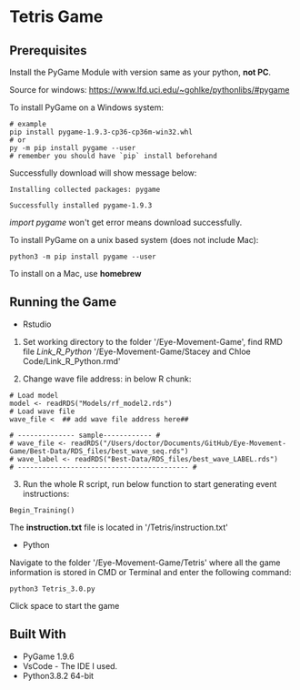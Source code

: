 <!--
 * @Author: Chloe Bi
 * @Date: 2020-05-13 14:12:13
 * @LastEditTime: 2020-05-13 15:06:41
 * @LastEditors: Please set LastEditors
 * @Description: In User Settings Edit
 * @FilePath: /Tetris_3.0.py/README.md
 -->

# Tetris Game

## Prerequisites

Install the PyGame Module with version same as your python, **not PC**. 

Source for windows:
https://www.lfd.uci.edu/~gohlke/pythonlibs/#pygame

To install PyGame on a Windows system: 

```
# example
pip install pygame-1.9.3-cp36-cp36m-win32.whl
# or 
py -m pip install pygame --user
# remember you should have `pip` install beforehand
```

Successfully download will show message below:

```
Installing collected packages: pygame

Successfully installed pygame-1.9.3
```

*import pygame* won't get error means download successfully. 

To install PyGame on a unix based system (does not include Mac):

```
python3 -m pip install pygame --user
```

To install on a Mac, use **homebrew**

## Running the Game

- Rstudio

1. Set working directory to the folder '/Eye-Movement-Game', find RMD file *Link_R_Python* '/Eye-Movement-Game/Stacey and Chloe Code/Link_R_Python.rmd'

2. Change wave file address:
in below R chunk:
```{r}
# Load model
model <- readRDS("Models/rf_model2.rds")
# Load wave file 
wave_file <  ## add wave file address here##
  
# -------------- sample------------ #
# wave_file <- readRDS("/Users/doctor/Documents/GitHub/Eye-Movement-Game/Best-Data/RDS_files/best_wave_seq.rds")
# wave_label <- readRDS("Best-Data/RDS_files/best_wave_LABEL.rds")
# ------------------------------------------ #
```

3. Run the whole R script, run below function to start generating event instructions:
```{r}
Begin_Training()
```
The **instruction.txt** file is located in '/Tetris/instruction.txt' 

- Python

Navigate to the folder '/Eye-Movement-Game/Tetris' where all the game information is stored in CMD or Terminal and enter the following command:

```
python3 Tetris_3.0.py
```

Click space to start the game

## Built With

- PyGame 1.9.6
- VsCode - The IDE I used. 
- Python3.8.2 64-bit